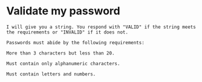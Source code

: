 # Validate my password

	I will give you a string. You respond with "VALID" if the string meets the requirements or "INVALID" if it does not.

	Passwords must abide by the following requirements:

	More than 3 characters but less than 20.

	Must contain only alphanumeric characters.

	Must contain letters and numbers.
